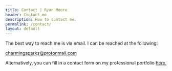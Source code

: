 ```yaml
---
title: Contact | Ryan Moore
header: Contact me
description: How to contact me.
permalink: /contact/
layout: default
---
```


The best way to reach me is via email. I can be reached at the following:

<a href="mailto:charmingsparks@protonmail.com">charmingsparks@protonmail.com</a>

<p>Alternatively, you can fill in a contact form on my professional portfolio
<a href="https://www.mooreanalysis.com/contact/">here.</a></p>
